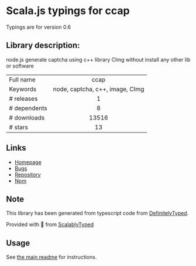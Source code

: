 
# Scala.js typings for ccap

Typings are for version 0.6

## Library description:
node.js generate captcha using c++ library CImg without install any other lib or software

|                    |                 |
| ------------------ | :-------------: |
| Full name          | ccap |
| Keywords           | node, captcha, c++, image, CImg |
| # releases         | 1 |
| # dependents       | 8 |
| # downloads        | 13516 |
| # stars            | 13 |

## Links
- [Homepage](https://github.com/DoubleSpout/ccap)
- [Bugs](https://github.com/DoubleSpout/ccap/issues)
- [Repository](https://github.com/DoubleSpout/ccap)
- [Npm](https://www.npmjs.com/package/ccap)
    


## Note
This library has been generated from typescript code from [DefinitelyTyped](https://definitelytyped.org).

Provided with :purple_heart: from [ScalablyTyped](https://github.com/oyvindberg/ScalablyTyped)

## Usage
See [the main readme](../../readme.md) for instructions.


